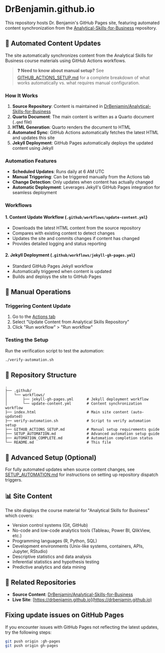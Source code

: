 # DrBenjamin.github.io

This repository hosts Dr. Benjamin's GitHub Pages site, featuring automated content synchronization from the [Analytical-Skills-for-Business](https://github.com/DrBenjamin/Analytical-Skills-for-Business) repository.

## 🤖 Automated Content Updates

The site automatically synchronizes content from the Analytical Skills for Business course materials using GitHub Actions workflows.

> **❓ Need to know about manual setup?** See [GITHUB_ACTIONS_SETUP.md](GITHUB_ACTIONS_SETUP.md) for a complete breakdown of what works automatically vs. what requires manual configuration.

### How It Works

1. **Source Repository**: Content is maintained in [DrBenjamin/Analytical-Skills-for-Business](https://github.com/DrBenjamin/Analytical-Skills-for-Business)
2. **Quarto Document**: The main content is written as a Quarto document (`.qmd` file)
3. **HTML Generation**: Quarto renders the document to HTML
4. **Automated Sync**: GitHub Actions automatically fetches the latest HTML and updates this site
5. **Jekyll Deployment**: GitHub Pages automatically deploys the updated content using Jekyll

### Automation Features

- **Scheduled Updates**: Runs daily at 6 AM UTC
- **Manual Triggering**: Can be triggered manually from the Actions tab
- **Change Detection**: Only updates when content has actually changed
- **Automatic Deployment**: Leverages Jekyll's GitHub Pages integration for seamless deployment

### Workflows

#### 1. Content Update Workflow (`.github/workflows/update-content.yml`)
- Downloads the latest HTML content from the source repository
- Compares with existing content to detect changes
- Updates the site and commits changes if content has changed
- Provides detailed logging and status reporting

#### 2. Jekyll Deployment (`.github/workflows/jekyll-gh-pages.yml`)
- Standard GitHub Pages Jekyll workflow
- Automatically triggered when content is updated
- Builds and deploys the site to GitHub Pages

## 🔧 Manual Operations

### Triggering Content Update
1. Go to the [Actions tab](https://github.com/DrBenjamin/DrBenjamin.github.io/actions)
2. Select "Update Content from Analytical Skills Repository"
3. Click "Run workflow" > "Run workflow"

### Testing the Setup
Run the verification script to test the automation:
```bash
./verify-automation.sh
```

## 📁 Repository Structure

```
.
├── .github/
│   └── workflows/
│       ├── jekyll-gh-pages.yml      # Jekyll deployment workflow
│       └── update-content.yml       # Content synchronization workflow
├── index.html                       # Main site content (auto-updated)
├── verify-automation.sh             # Script to verify automation setup
├── GITHUB_ACTIONS_SETUP.md          # Manual setup requirements guide
├── SETUP_AUTOMATION.md              # Advanced automation setup guide
├── AUTOMATION_COMPLETE.md           # Automation completion status
└── README.md                        # This file
```

## 🚀 Advanced Setup (Optional)

For fully automated updates when source content changes, see [SETUP_AUTOMATION.md](SETUP_AUTOMATION.md) for instructions on setting up repository dispatch triggers.

## 📊 Site Content

The site displays the course material for "Analytical Skills for Business" which covers:

- Version control systems (Git, GitHub)
- No-code and low-code analytics tools (Tableau, Power BI, QlikView, etc.)
- Programming languages (R, Python, SQL)
- Development environments (Unix-like systems, containers, APIs, Jupyter, RStudio)
- Descriptive statistics and data analysis
- Inferential statistics and hypothesis testing
- Predictive analytics and data mining

## 🔗 Related Repositories

- **Source Content**: [DrBenjamin/Analytical-Skills-for-Business](https://github.com/DrBenjamin/Analytical-Skills-for-Business)
- **Live Site**: [https://drbenjamin.github.io](https://drbenjamin.github.io)

## Fixing update issues on GitHub Pages

If you encounter issues with GitHub Pages not reflecting the latest updates, try the following steps:

```bash
git push origin :gh-pages
git push origin gh-pages
```